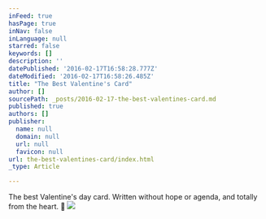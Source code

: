 ```yaml
---
inFeed: true
hasPage: true
inNav: false
inLanguage: null
starred: false
keywords: []
description: ''
datePublished: '2016-02-17T16:58:28.777Z'
dateModified: '2016-02-17T16:58:26.485Z'
title: "The Best Valentine's Card"
author: []
sourcePath: _posts/2016-02-17-the-best-valentines-card.md
published: true
authors: []
publisher:
  name: null
  domain: null
  url: null
  favicon: null
url: the-best-valentines-card/index.html
_type: Article

---
```

The best Valentine's day card. Written without hope or agenda, and totally from the heart. 💛
![](https://the-grid-user-content.s3-us-west-2.amazonaws.com/42c3986c-c3bb-4dbc-868d-c1929680486a.jpg)